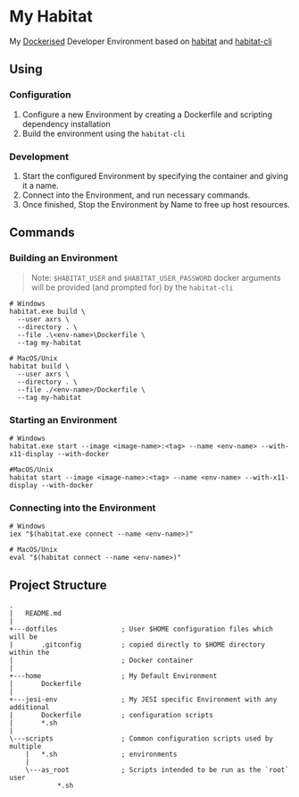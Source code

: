 # My Habitat

My [Dockerised](https://docker.com) Developer Environment based on
[habitat](https://github.com/ardourtech/habitat) and
[habitat-cli](https://github.com/ardourtech/habitat-cli)

## Using

### Configuration

1. Configure a new Environment by creating a Dockerfile and scripting dependency installation
1. Build the environment using the `habitat-cli`

### Development

1. Start the configured Environment by specifying the container and giving it a name.
1. Connect into the Environment, and run necessary commands.
1. Once finished, Stop the Environment by Name to free up host resources.

## Commands

### Building an Environment

> Note: `$HABITAT_USER` and `$HABITAT_USER_PASSWORD` docker arguments will be
> provided (and prompted for) by the `habitat-cli`

```shell
# Windows
habitat.exe build \
  --user axrs \
  --directory . \
  --file .\<env-name>\Dockerfile \
  --tag my-habitat

# MacOS/Unix
habitat build \
  --user axrs \
  --directory . \
  --file ./<env-name>/Dockerfile \
  --tag my-habitat
```

### Starting an Environment

```shell
# Windows
habitat.exe start --image <image-name>:<tag> --name <env-name> --with-x11-display --with-docker

#MacOS/Unix
habitat start --image <image-name>:<tag> --name <env-name> --with-x11-display --with-docker
```

### Connecting into the Environment

```shell
# Windows
iex "$(habitat.exe connect --name <env-name>)"

# MacOS/Unix
eval "$(habitat connect --name <env-name>)"
```

## Project Structure

```text
.
|   README.md
|   
+---dotfiles                ; User $HOME configuration files which will be 
|       .gitconfig          ; copied directly to $HOME directory within the
|                           ; Docker container
|               
+---home                    ; My Default Environment
|       Dockerfile
|       
+---jesi-env                ; My JESI specific Environment with any additional
|       Dockerfile          ; configuration scripts
|       *.sh
|       
\---scripts                 ; Common configuration scripts used by multiple
    |   *.sh                ; environments
    |   
    \---as_root             ; Scripts intended to be run as the `root` user
            *.sh            
```
